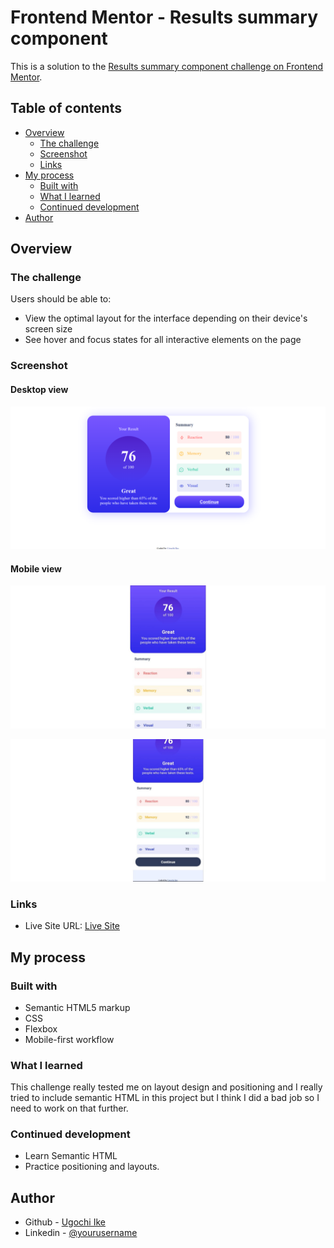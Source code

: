 # Frontend Mentor - Results summary component

This is a solution to the [Results summary component challenge on Frontend Mentor](https://www.frontendmentor.io/challenges/results-summary-component-CE_K6s0maV). 

## Table of contents

- [Overview](#overview)
  - [The challenge](#the-challenge)
  - [Screenshot](#screenshot)
  - [Links](#links)
- [My process](#my-process)
  - [Built with](#built-with)
  - [What I learned](#what-i-learned)
  - [Continued development](#continued-development)
- [Author](#author)


## Overview

### The challenge

Users should be able to:

- View the optimal layout for the interface depending on their device's screen size
- See hover and focus states for all interactive elements on the page

### Screenshot

#### Desktop view

![](/screenshots/desktop-view.png)

#### Mobile view

![](/screenshots/mobile-view2.jpg)

![](/screenshots/mobile-view1.jpg)

### Links

- Live Site URL: [Live Site](https://noneofurbuzz.github.io/results-summary-component/)

## My process

### Built with

- Semantic HTML5 markup
- CSS
- Flexbox
- Mobile-first workflow

### What I learned

This challenge really tested me on layout design and positioning and I really tried to include semantic HTML in this project but I think I did a bad job so I need to work on that further.

### Continued development

- Learn Semantic HTML
- Practice positioning and layouts.

## Author

- Github - [Ugochi Ike](https://github.com/noneofurbuzz)
- Linkedin - [@yourusername](https://www.linkedin.com/in/ugochi-ike-0647aa244/)
